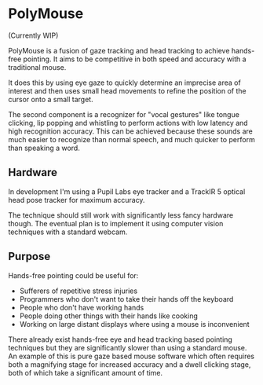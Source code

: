 # PolyMouse

(Currently WIP)

PolyMouse is a fusion of gaze tracking and head tracking to achieve hands-free pointing. It aims to be competitive in both speed and accuracy with a traditional mouse.

It does this by using eye gaze to quickly determine an imprecise area of interest and then uses small head movements to refine the position of the cursor onto a small target.

The second component is a recognizer for "vocal gestures" like tongue clicking, lip popping and whistling to perform actions with low latency and high recognition accuracy. This can be achieved because these sounds are much easier to recognize than normal speech, and much quicker to perform than speaking a word.

## Hardware

In development I'm using a Pupil Labs eye tracker and a TrackIR 5 optical head pose tracker for maximum accuracy.

The technique should still work with significantly less fancy hardware though. The eventual plan is to implement it using computer vision techniques with a standard webcam.

## Purpose

Hands-free pointing could be useful for:
- Sufferers of repetitive stress injuries
- Programmers who don't want to take their hands off the keyboard
- People who don't have working hands
- People doing other things with their hands like cooking
- Working on large distant displays where using a mouse is inconvenient

There already exist hands-free eye and head tracking based pointing techniques but they are significantly slower than using a standard mouse. An example of this is pure gaze based mouse software which often requires both a magnifying stage for increased accuracy and a dwell clicking stage, both of which take a significant amount of time.


